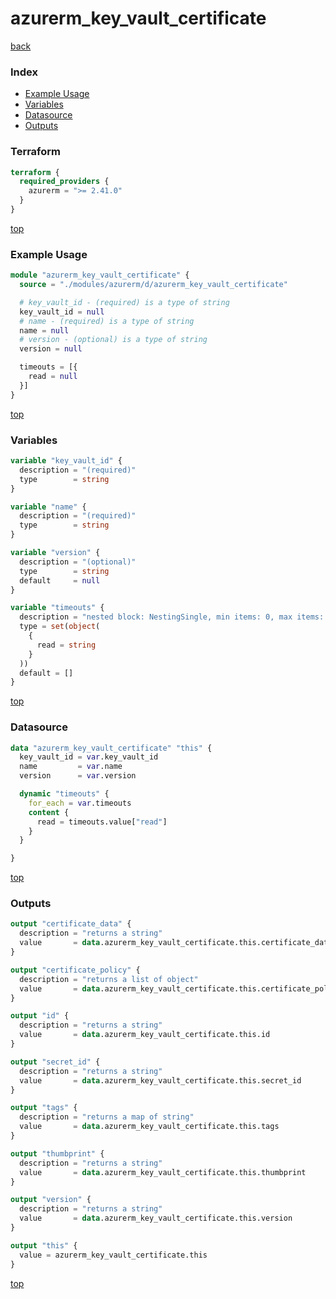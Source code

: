 # azurerm_key_vault_certificate

[back](../azurerm.md)

### Index

- [Example Usage](#example-usage)
- [Variables](#variables)
- [Datasource](#datasource)
- [Outputs](#outputs)

### Terraform

```terraform
terraform {
  required_providers {
    azurerm = ">= 2.41.0"
  }
}
```

[top](#index)

### Example Usage

```terraform
module "azurerm_key_vault_certificate" {
  source = "./modules/azurerm/d/azurerm_key_vault_certificate"

  # key_vault_id - (required) is a type of string
  key_vault_id = null
  # name - (required) is a type of string
  name = null
  # version - (optional) is a type of string
  version = null

  timeouts = [{
    read = null
  }]
}
```

[top](#index)

### Variables

```terraform
variable "key_vault_id" {
  description = "(required)"
  type        = string
}

variable "name" {
  description = "(required)"
  type        = string
}

variable "version" {
  description = "(optional)"
  type        = string
  default     = null
}

variable "timeouts" {
  description = "nested block: NestingSingle, min items: 0, max items: 0"
  type = set(object(
    {
      read = string
    }
  ))
  default = []
}
```

[top](#index)

### Datasource

```terraform
data "azurerm_key_vault_certificate" "this" {
  key_vault_id = var.key_vault_id
  name         = var.name
  version      = var.version

  dynamic "timeouts" {
    for_each = var.timeouts
    content {
      read = timeouts.value["read"]
    }
  }

}
```

[top](#index)

### Outputs

```terraform
output "certificate_data" {
  description = "returns a string"
  value       = data.azurerm_key_vault_certificate.this.certificate_data
}

output "certificate_policy" {
  description = "returns a list of object"
  value       = data.azurerm_key_vault_certificate.this.certificate_policy
}

output "id" {
  description = "returns a string"
  value       = data.azurerm_key_vault_certificate.this.id
}

output "secret_id" {
  description = "returns a string"
  value       = data.azurerm_key_vault_certificate.this.secret_id
}

output "tags" {
  description = "returns a map of string"
  value       = data.azurerm_key_vault_certificate.this.tags
}

output "thumbprint" {
  description = "returns a string"
  value       = data.azurerm_key_vault_certificate.this.thumbprint
}

output "version" {
  description = "returns a string"
  value       = data.azurerm_key_vault_certificate.this.version
}

output "this" {
  value = azurerm_key_vault_certificate.this
}
```

[top](#index)